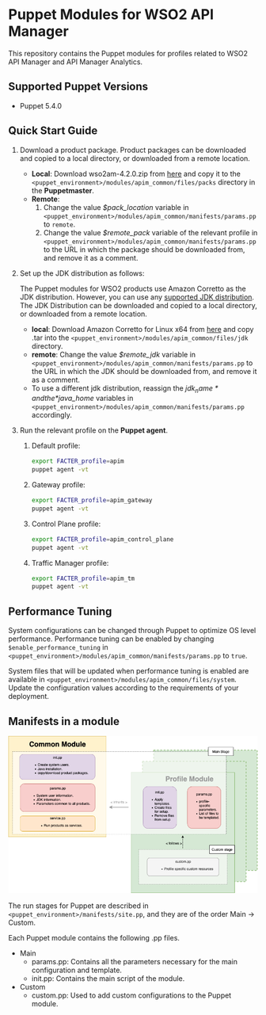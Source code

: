 # Puppet Modules for WSO2 API Manager

This repository contains the Puppet modules for profiles related to WSO2 API Manager and API Manager Analytics.

## Supported Puppet Versions

- Puppet 5.4.0

## Quick Start Guide
1. Download a product package. Product packages can be downloaded and copied to a local directory, or downloaded from a remote location.
    * **Local**: Download wso2am-4.2.0.zip from [here](https://wso2.com/api-management/install/) and copy it to the `<puppet_environment>/modules/apim_common/files/packs` directory in the **Puppetmaster**.
    * **Remote**:
        1. Change the value *$pack_location* variable in `<puppet_environment>/modules/apim_common/manifests/params.pp` to `remote`.
        2. Change the value *$remote_pack* variable of the relevant profile in `<puppet_environment>/modules/apim_common/manifests/params.pp` to the URL in which the package should be downloaded from, and remove it as a comment.

2. Set up the JDK distribution as follows:

   The Puppet modules for WSO2 products use Amazon Corretto as the JDK distribution. However, you can use any [supported JDK distribution](https://apim.docs.wso2.com/en/latest/install-and-setup/setup/reference/product-compatibility/#tested-jdks). The JDK Distribution can be downloaded and copied to a local directory, or downloaded from a remote location.
   * **local**: Download Amazon Corretto for Linux x64 from [here](https://corretto.aws/downloads/resources/17.0.6.10.1/amazon-corretto-17.0.6.10.1-linux-x64.tar.gz) and copy .tar into the `<puppet_environment>/modules/apim_common/files/jdk` directory.
   * **remote**: Change the value *$remote_jdk* variable in `<puppet_environment>/modules/apim_common/manifests/params.pp` to the URL in which the JDK should be downloaded from, and remove it as a comment.
   * To use a different jdk distribution, reassign the *$jdk_name* and the *$java_home* variables in `<puppet_environment>/modules/apim_common/manifests/params.pp` accordingly.

3. Run the relevant profile on the **Puppet agent**.
    1. Default profile:
        ```bash
        export FACTER_profile=apim
        puppet agent -vt
        ```
    2. Gateway profile:
       ```bash
       export FACTER_profile=apim_gateway
       puppet agent -vt
       ```
    3. Control Plane profile:
       ```bash
       export FACTER_profile=apim_control_plane
       puppet agent -vt
       ```
    4. Traffic Manager profile:
       ```bash
       export FACTER_profile=apim_tm
       puppet agent -vt
       ```

## Performance Tuning
System configurations can be changed through Puppet to optimize OS level performance. Performance tuning can be enabled by changing `$enable_performance_tuning` in `<puppet_environment>/modules/apim_common/manifests/params.pp` to `true`.

System files that will be updated when performance tuning is enabled are available in `<puppet_environment>/modules/apim_common/files/system`. Update the configuration values according to the requirements of your deployment.

## Manifests in a module

![Module architecture](docs/images/module_architecture.png "Module architecture")

The run stages for Puppet are described in `<puppet_environment>/manifests/site.pp`, and they are of the order Main -> Custom.

Each Puppet module contains the following .pp files.
* Main
    * params.pp: Contains all the parameters necessary for the main configuration and template.
    * init.pp: Contains the main script of the module.
* Custom
    * custom.pp: Used to add custom configurations to the Puppet module.
